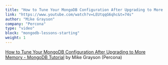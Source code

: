 ```yaml
---
title: "How to Tune Your MongoDB Configuration After Upgrading to More Memory - MongoDB Tutorial"
link: "https://www.youtube.com/watch?v=LEUtqqG6qhc&t=74s"
author: "Mike Grayson"
company: "Percona"
type: "video"
block: "mongodb-lessons-starting"
weight: 1
---
```


[How to Tune Your MongoDB Configuration After Upgrading to More Memory - MongoDB Tutorial](https://www.youtube.com/playlist?list=PLWhC0zeznqkla9TwsihDz--n5c0Ik6YgS) by Mike Grayson (Percona)